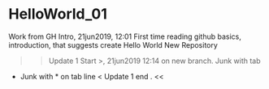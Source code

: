 # HelloWorld_01
Work from GH Intro, 21jun2019, 12:01 
First time reading github basics, introduction, that suggests create Hello World New Repository

>> Update 1 Start >,  21jun2019 12:14 on new branch.
  Junk with tab
  * Junk with * on tab line 
< Update 1 end . <<
